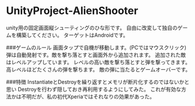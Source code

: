 UnityProject-AlienShooter
=========================

unity用の固定画面縦シューティングのひな形です。
自由に改変して独自のゲームを構築してください。
ターゲットはAndroidです。

###ゲームのルール
画面タップで自機が移動します。(PCではマウスクリック)
弾は自動発射です。敵を撃ち落とすと画面外から追加されます。
追加された敵はレベルアップしています。
レベルの高い敵を撃ち落とすと弾を撃ってきます。
高レベルほどたくさんの弾を撃ちます。
敵の弾に当たるとゲームオーバーです。

###特徴
InstantiateとDestroyを繰り返すとメモリが断片化するのではないかと思い
Destroyを行わず隠しておき再利用するようにしてみた。
これが有効な方法かは不明だが、私の初代Xperiaではそれなりの効果があった。

